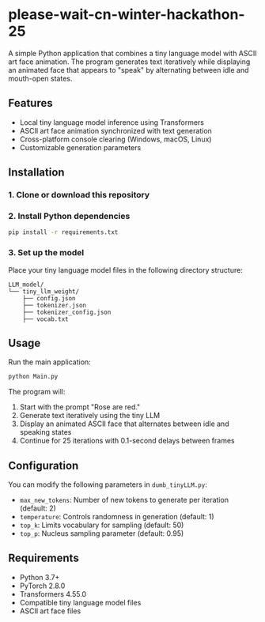 # please-wait-cn-winter-hackathon-25

A simple Python application that combines a tiny language model with ASCII art face animation. The program generates text iteratively while displaying an animated face that appears to "speak" by alternating between idle and mouth-open states.

## Features

- Local tiny language model inference using Transformers
- ASCII art face animation synchronized with text generation
- Cross-platform console clearing (Windows, macOS, Linux)
- Customizable generation parameters

## Installation

### 1. Clone or download this repository

### 2. Install Python dependencies

```bash
pip install -r requirements.txt
```

### 3. Set up the model

Place your tiny language model files in the following directory structure:
```
LLM_model/
└── tiny_llm_weight/
    ├── config.json
    ├── tokenizer.json
    ├── tokenizer_config.json
    ├── vocab.txt 
```

## Usage

Run the main application:

```bash
python Main.py
```

The program will:
1. Start with the prompt "Rose are red."
2. Generate text iteratively using the tiny LLM
3. Display an animated ASCII face that alternates between idle and speaking states
4. Continue for 25 iterations with 0.1-second delays between frames

## Configuration

You can modify the following parameters in `dumb_tinyLLM.py`:

- `max_new_tokens`: Number of new tokens to generate per iteration (default: 2)
- `temperature`: Controls randomness in generation (default: 1)
- `top_k`: Limits vocabulary for sampling (default: 50)
- `top_p`: Nucleus sampling parameter (default: 0.95)

## Requirements

- Python 3.7+
- PyTorch 2.8.0
- Transformers 4.55.0
- Compatible tiny language model files
- ASCII art face files